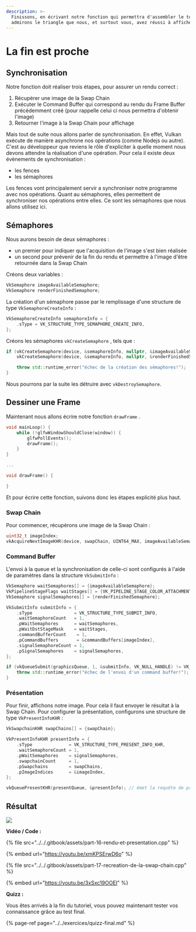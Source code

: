 ```yaml
---
description: >-
  Finissons, en écrivant notre fonction qui permettra d'assembler le tout et
  admirons le triangle que nous, et surtout vous, avez réussi à afficher.
---
```


# La fin est proche

## Synchronisation

Notre fonction doit réaliser trois étapes, pour assurer un rendu correct :

1. Récupérer une image de la Swap Chain
2. Exécuter le Command Buffer qui correspond au rendu du Frame Buffer précédemment créé \(pour rappelle celui ci nous permettra d'obtenir l'image\)
3. Retourner l'image à la Swap Chain pour affichage

Mais tout de suite nous allons parler de synchronisation. En effet, Vulkan exécute de manière asynchrone nos opérations \(comme Nodejs ou autre\). C'est au développeur que reviens le rôle d'expliciter à quelle moment nous devons attendre la réalisation d'une opération. Pour cela il existe deux évènements de synchronisation :

* les fences
* les sémaphores

Les fences vont principalement servir a synchroniser notre programme avec nos opérations. Quant au sémaphores, elles permettent de synchroniser nos opérations entre elles. Ce sont les sémaphores que nous allons utilisez ici.

## Sémaphores

Nous aurons besoin de deux sémaphores :

* un premier pour indiquer que l'acquisition de l'image s'est bien réalisée
* un second pour prévenir de la fin du rendu et permettre à l'image d'être retournée dans la Swap Chain

Créons deux variables :

```cpp
VkSemaphore imageAvailableSemaphore;
VkSemaphore renderFinishedSemaphore;
```

La création d'un sémaphore passe par le remplissage d'une structure de type `VkSemaphoreCreateInfo` :

```cpp
VkSemaphoreCreateInfo semaphoreInfo = {
    .sType = VK_STRUCTURE_TYPE_SEMAPHORE_CREATE_INFO,
};
```

Créons les sémaphores `vkCreateSemaphore` , tels que :

```cpp
if (vkCreateSemaphore(device, &semaphoreInfo, nullptr, &imageAvailableSemaphore) != VK_SUCCESS ||
    vkCreateSemaphore(device, &semaphoreInfo, nullptr, &renderFinishedSemaphore) != VK_SUCCESS) {

    throw std::runtime_error("échec de la création des sémaphores!");
}
```

Nous pourrons par la suite les détruire avec `vkDestroySemaphore`.

## Dessiner une Frame

Maintenant nous allons écrire notre fonction `drawFrame` .

```cpp
void mainLoop() {
    while (!glfwWindowShouldClose(window)) {
        glfwPollEvents();
        drawFrame();
    }
}

...

void drawFrame() {

}
```

Et pour écrire cette fonction, suivons donc les étapes explicité plus haut.

### Swap Chain

Pour commencer, récupèrons une image de la Swap Chain :

```cpp
uint32_t imageIndex;
vkAcquireNextImageKHR(device, swapChain, UINT64_MAX, imageAvailableSemaphore, VK_NULL_HANDLE, &imageIndex);
```

### Command Buffer

L'envoi à la queue et la synchronisation de celle-ci sont configurés à l'aide de paramètres dans la structure `VkSubmitInfo` :

```cpp
VkSemaphore waitSemaphores[] = {imageAvailableSemaphore};
VkPipelineStageFlags waitStages[] = {VK_PIPELINE_STAGE_COLOR_ATTACHMENT_OUTPUT_BIT};
VkSemaphore signalSemaphores[] = {renderFinishedSemaphore};

VkSubmitInfo submitInfo = {
    .sType                = VK_STRUCTURE_TYPE_SUBMIT_INFO,
    .waitSemaphoreCount   = 1,
    .pWaitSemaphores      = waitSemaphores,
    .pWaitDstStageMask    = waitStages,
    .commandBufferCount    = 1,
    .pCommandBuffers       = &commandBuffers[imageIndex],
    .signalSemaphoreCount = 1,
    .pSignalSemaphores    = signalSemaphores,
};

if (vkQueueSubmit(graphicsQueue, 1, &submitInfo, VK_NULL_HANDLE) != VK_SUCCESS) {
    throw std::runtime_error("échec de l'envoi d'un command buffer!");
}
```

### Présentation

Pour finir, affichons notre image. Pour cela il faut envoyer le résultat à la Swap Chain. Pour configurer la présentation, configurons une structure de type `VkPresentInfoKHR` :

```cpp
VkSwapchainKHR swapChains[] = {swapChain};

VkPresentInfoKHR presentInfo = {
    .sType              = VK_STRUCTURE_TYPE_PRESENT_INFO_KHR,
    .waitSemaphoreCount = 1,
    .pWaitSemaphores    = signalSemaphores,
    .swapchainCount     = 1,
    .pSwapchains        = swapChains,
    .pImageIndices      = &imageIndex,
};

vkQueuePresentKHR(presentQueue, &presentInfo); // émet la requête de présentation
```

## Résultat

![](https://vulkan-tutorial.com/images/triangle.png)

**Vidéo / Code :**

{% file src="../../.gitbook/assets/part-16-rendu-et-presentation.cpp" %}

{% embed url="https://youtu.be/xmKPSErwD6o" %}

{% file src="../../.gitbook/assets/part-17-recreation-de-la-swap-chain.cpp" %}

{% embed url="https://youtu.be/3xSxc19OOEI" %}

**Quizz :**

Vous êtes arrivés à la fin du tutoriel, vous pouvez maintenant tester vos connaissance grâce au test final.

{% page-ref page="../../exercices/quizz-final.md" %}



